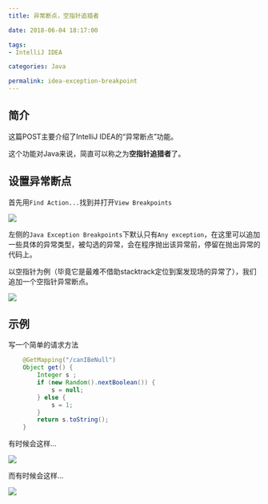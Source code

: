 ```yaml
---
title: 异常断点，空指针追猎者

date: 2018-06-04 18:17:00

tags:
- IntelliJ IDEA

categories: Java

permalink: idea-exception-breakpoint
---
```


## 简介

这篇POST主要介绍了IntelliJ IDEA的“异常断点”功能。

这个功能对Java来说，简直可以称之为**空指针追猎者**了。



##  设置异常断点

首先用`Find Action...`找到并打开`View Breakpoints`

![](/images/idea-exception-breakpoint-1.png)



左侧的`Java Exception Breakpoints`下默认只有`Any exception`，在这里可以追加一些具体的异常类型，被勾选的异常，会在程序抛出该异常前，停留在抛出异常的代码上。



以空指针为例（毕竟它是最难不借助stacktrack定位到案发现场的异常了），我们追加一个空指针异常断点。

![](/images/idea-exception-breakpoint-2.png)



## 示例

写一个简单的请求方法

~~~java
    @GetMapping("/canIBeNull")
    Object get() {
        Integer s ;
        if (new Random().nextBoolean()) {
            s = null;
        } else {
            s = 1;
        }
        return s.toString();
    }
~~~



有时候会这样...

![](/images/idea-exception-breakpoint-3.png)

而有时候会这样...

![](/images/idea-exception-breakpoint-4.png)

